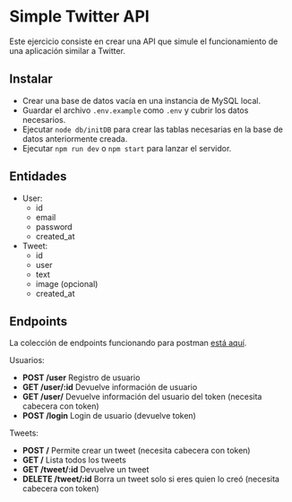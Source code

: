 # Simple Twitter API

Este ejercicio consiste en crear una API que simule el funcionamiento de una aplicación similar a Twitter.

## Instalar

- Crear una base de datos vacía en una instancia de MySQL local.
- Guardar el archivo `.env.example` como `.env` y cubrir los datos necesarios.
- Ejecutar `node db/initDB` para crear las tablas necesarias en la base de datos anteriormente creada.
- Ejecutar `npm run dev` o `npm start` para lanzar el servidor.

## Entidades

- User:
  - id
  - email
  - password
  - created_at
- Tweet:
  - id
  - user
  - text
  - image (opcional)
  - created_at

## Endpoints

La colección de endpoints funcionando para postman [está aquí](./postman_collection.json).

Usuarios:

- **POST /user** Registro de usuario
- **GET /user/:id** Devuelve información de usuario
- **GET /user/** Devuelve información del usuario del token (necesita cabecera con token)
- **POST /login** Login de usuario (devuelve token)

Tweets:

- **POST /** Permite crear un tweet (necesita cabecera con token)
- **GET /** Lista todos los tweets
- **GET /tweet/:id** Devuelve un tweet
- **DELETE /tweet/:id** Borra un tweet solo si eres quien lo creó (necesita cabecera con token)
